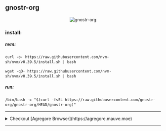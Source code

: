 ## gnostr-org

<center>
	
![gnostr-org](https://github.com/gnostr-org/gnostr-org/assets/152159/63e35b6d-e580-49b7-b2bc-16004577fd3f)

</center>

### install:

##### nvm:

```
curl -o- https://raw.githubusercontent.com/nvm-sh/nvm/v0.39.5/install.sh | bash
```
```
wget -qO- https://raw.githubusercontent.com/nvm-sh/nvm/v0.39.5/install.sh | bash
```

##### run:

```
/bin/bash -c "$(curl -fsSL https://raw.githubusercontent.com/gnostr-org/gnostr-org/HEAD/gnostr-org)"
```

---

<details>
<summary>Checkout [Agregore Browser](https://agregore.mauve.moe)</summary>
<p>

---

# Agregore Browser
A minimal web browser for the distributed web

<p align="center" style="float: right">
	<img src="./build/icon.png" width="333px">
</p>

[Website](https://agregore.mauve.moe/)

[Download the installer](https://github.com/AgregoreWeb/agregore-browser/releases)

[Matrix Chat](https://matrix.to/#/#agregore:mauve.moe)

[Discord Chat](https://discord.gg/QMthd4Y)

## Videos

[Overview from SpeakeasyJS](https://www.youtube.com/watch?v=ciRWmEhL8e8)

[Watch the intro video from Dat Conference](https://www.youtube.com/watch?v=TnYKvOQB0ts&list=PL7sG5SCUNyeYx8wnfMOUpsh7rM_g0w_cu&index=14)  

[Intro to IPFS interface from IPFS meetup](https://youtu.be/kI9Issf3MNc?t=1606)

[5 minute overview from Dweb meetup](https://archive.org/embed/dweb-meetup-dec-2020-dweb-lightning-talks?start=4212)

[Decentralized Web - Bloom Fireside](https://www.youtube.com/watch?v=gHrul4jEHvs)

## Goals

- Enable people to make and use local first apps using the web
- Be minimal (fewer built-in features, leave more to the OS)
- Be open to anything p2p / decentralized / local-first
- Rely on web extensions for extra functionality
- Work with mesh networks / Bluetooth Low Energy networks

![Agregore demo](agregore-demo-2.gif)

## Features

### Keyboard Shortcuts
(Ctrl means Command or Control)
|Shortcut|Does|Is configurable|
|:-:|:-:|:-:|
|Alt|Show Menu Bar|-|
|Ctrl+N|New Window|+|
|F11|Fullscreen|-|
|Ctrl+M|Minimize|-|
|Ctrl+W|Close|-|
|Ctrl+Shift+I|Open Devtools|+|
|Ctrl+]|Navigate Forward|+|
|Ctrl+\[|Navigate Backward|+|
|Ctrl+L|Focus URL Bar|+|
|Ctrl+F|Find in page|-|
|Ctrl+R|Reload|+|
|Ctrl+Shift+R|Hard Reload|+|
||Learn More|+|
||Open Extensions Folder|+|
|Ctrl+.|Edit Config File|+|

### Other features

- Web Extension support
- Built-in Markdown/Gemini/JSON rendering extension
- Built-in QR code scanner and generator extension
	- Generate a QR code for the current page
	- Scan a QR code from the browser action window.
	- Right click a link or image to generate a QR code for it
- Built-in ad blocker (ublock origin)
- Use local and cloud LLMs via `window.llm.chat({messages})` and `window.llm.complete("prompt")`
- Built-in support for creating web archives via [ArchiveWeb.page](https://github.com/webrecorder/archiveweb.page/)
- Open links in new windows (right click on element)
- Autocomplete URLs from history (type in the URL bar, up/down to navigate, right to autocomplete)
- Persist open windows when quitting
- Save files from pages (any protocol, right click it)
- Set as default browser (click Set As Default in the menu bar (`ALT`))
- Set as default Torrent handler (click Set as Default Torrent in the menu bar (`ALT`))
- Auto-convert SSB sigils, BitTorrent magnet links, `/ipfs/Qm` paths, and `/ipns/` paths to proper URLs.
- Configure whether the menu bar should be visible by default (edit .agregorerc `autoHideMenuBar` property)

## Docs

Check out the [documentation](./docs).

## Contributing

Feel free to open a Github issue if you wish to tackle one of the items on the roadmap, or message @RangerMauve directly on whatever platform you can find them on.

This project uses the [StandardJS](https://standardjs.com/) code style. Please format your code with `standard --fix` or run `npm run lint`.

To build from source do the following:

- Set up node.js (at least Node 18), git, and yarn
- Set up [Node-gyp](https://github.com/nodejs/node-gyp) and its dependencies for your OS
- fork the repo
- Pull your fork to your computer
- Load submodules with `git submodule update --init --recursive`
- Run `yarn` or `npm install` to install dependencies
- Run `yarn start` or `npm start` to start the browser and test your changes
- After coding, when ready to submit, run `npm run lint` or `yarn lint` to check code style
- Push to your clone
- Submit a pull request

Other notes:
- To debug extensions, run `yarn debug` to have devtools opened for their background pages
- If you're interested in a CLI for these protocols, check out [curld](https://github.com/Lohn/curld) `cURL for Distributed Web`. That project supports the same protocols as Agregore, but in a terminal way.
- To download the latest versions of ArchiveWeb.page or Ublock Origin, run `yarn download-extennsions`


</p>
</details>

---
